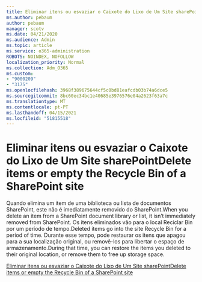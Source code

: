 ```yaml
---
title: Eliminar itens ou esvaziar o Caixote do Lixo de Um Site sharePoint
ms.author: pebaum
author: pebaum
manager: scotv
ms.date: 04/21/2020
ms.audience: Admin
ms.topic: article
ms.service: o365-administration
ROBOTS: NOINDEX, NOFOLLOW
localization_priority: Normal
ms.collection: Adm_O365
ms.custom:
- "9000209"
- "3175"
ms.openlocfilehash: 3968f389675644cf5c0bd81eafcdb03b74a6dce5
ms.sourcegitcommit: 8bc60ec34bc1e40685e3976576e04a2623f63a7c
ms.translationtype: MT
ms.contentlocale: pt-PT
ms.lasthandoff: 04/15/2021
ms.locfileid: "51815518"
---
```

# <a name="delete-items-or-empty-the-recycle-bin-of-a-sharepoint-site"></a><span data-ttu-id="d4701-102">Eliminar itens ou esvaziar o Caixote do Lixo de Um Site sharePoint</span><span class="sxs-lookup"><span data-stu-id="d4701-102">Delete items or empty the Recycle Bin of a SharePoint site</span></span> 

<span data-ttu-id="d4701-103">Quando elimina um item de uma biblioteca ou lista de documentos SharePoint, este não é imediatamente removido do SharePoint.</span><span class="sxs-lookup"><span data-stu-id="d4701-103">When you delete an item from a SharePoint document library or list, it isn’t immediately removed from SharePoint.</span></span> <span data-ttu-id="d4701-104">Os itens eliminados vão para o local Reciclar Bin por um período de tempo.</span><span class="sxs-lookup"><span data-stu-id="d4701-104">Deleted items go into the site Recycle Bin for a period of time.</span></span> <span data-ttu-id="d4701-105">Durante esse tempo, pode restaurar os itens que apagou para a sua localização original, ou removê-los para libertar o espaço de armazenamento.</span><span class="sxs-lookup"><span data-stu-id="d4701-105">During that time, you can restore the items you deleted to their original location, or remove them to free up storage space.</span></span>

[<span data-ttu-id="d4701-106">Eliminar itens ou esvaziar o Caixote do Lixo de Um Site sharePoint</span><span class="sxs-lookup"><span data-stu-id="d4701-106">Delete items or empty the Recycle Bin of a SharePoint site</span></span>](https://support.office.com/article/2e713599-d13e-40d6-96dc-66f0a366f74e)